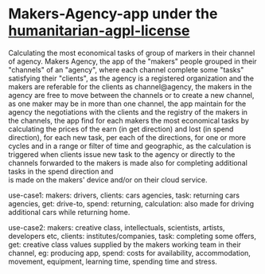 # Makers-Agency-app under the [humanitarian-agpl-license](http://namzezam.wikidot.com/humanitarian-agpl-license)
Calculating the most economical tasks of group of markers in their channel of agency.
Makers Agency, the app of the "makers" people grouped in their "channels" of an "agency", where
	each channel complete some "tasks" satisfying their "clients", as the agency is a registered organization and the makers are referable for the clients as channel@agency,
	the makers in the agency are free to move between the channels or to create a new channel, as one maker may be in more than one channel,
	the app maintain for the agency the negotiations with the clients and the registry of the makers in the channels, 
	the app find for each makers the most economical tasks by calculating the prices of the earn (in get direction) and lost (in spend direction), for each new task, per each of the directions, for one or more cycles and in a range or filter of time and geographic, as the calculation 
		is triggered when clients issue new task to the agency or directly to the channels forwarded to the makers
		is made also for completing additional tasks in the spend direction and  
		is made on the makers' device and/or on their cloud service.

use-case1:  makers: 	drivers, 
	    clients:	cars agencies, 
	    task: 	returning cars agencies, 
	    get: 	drive-to,
	    spend: 	returning,
	    calculation: also made for driving additional cars while returning home.

use-case2:  makers: 	creative class, intellectuals, scientists, artists, developers etc,
	    clients: 	institutes/companies,
	    task: 	completing some offers, 
            get:  	creative class values supplied by the makers working team in their channel, eg: producing app,
	    spend: 	costs for availability, accommodation, movement, equipment, learning time, spending time and stress. 
